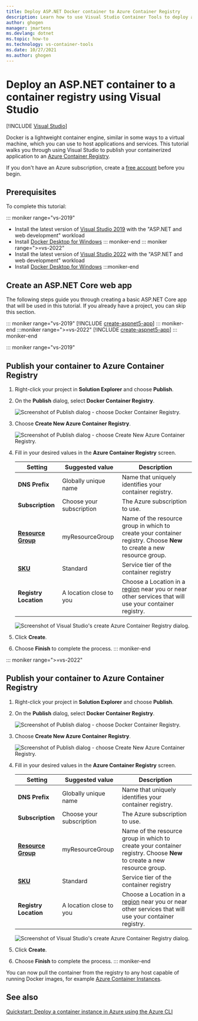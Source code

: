 ```yaml
---
title: Deploy ASP.NET Docker container to Azure Container Registry
description: Learn how to use Visual Studio Container Tools to deploy an ASP.NET or ASP.NET Core web app to a container registry
author: ghogen
manager: jmartens
ms.devlang: dotnet
ms.topic: how-to
ms.technology: vs-container-tools
ms.date: 10/27/2021
ms.author: ghogen
---
```

# Deploy an ASP.NET container to a container registry using Visual Studio

 [!INCLUDE [Visual Studio](~/includes/applies-to-version/vs-windows-only.md)]



Docker is a lightweight container engine, similar in some ways to a virtual machine, which you can use to host applications and services.
This tutorial walks you through using Visual Studio to publish your containerized application to an [Azure Container Registry](https://azure.microsoft.com/services/container-registry).

If you don't have an Azure subscription, create a [free account](https://azure.microsoft.com/free/dotnet/?utm_source=acr-publish-doc&utm_medium=docs&utm_campaign=docs) before you begin.

## Prerequisites

To complete this tutorial:

::: moniker range="vs-2019"
* Install the latest version of [Visual Studio 2019](https://visualstudio.microsoft.com/downloads/?cid=learn-onpage-download-cta) with the "ASP.NET and web development" workload
* Install [Docker Desktop for Windows](https://docs.docker.com/desktop/windows/install/)
::: moniker-end
::: moniker range=">=vs-2022"
* Install the latest version of [Visual Studio 2022](https://visualstudio.microsoft.com/downloads/?cid=learn-onpage-download-cta) with the "ASP.NET and web development" workload
* Install [Docker Desktop for Windows](https://docs.docker.com/desktop/windows/install/)
:::moniker-end

## Create an ASP.NET Core web app

The following steps guide you through creating a basic ASP.NET Core app that will be used in this tutorial. If you already have a project, you can skip this section.

::: moniker range="vs-2019"
[!INCLUDE [create-aspnet5-app](../azure/includes/vs-2019/create-aspnet5-app-2019.md)]
::: moniker-end
:::moniker range=">=vs-2022"
[!INCLUDE [create-aspnet5-app](../azure/includes/vs-2022/create-aspnet5-app-2022.md)]
::: moniker-end

::: moniker range="vs-2019"
## Publish your container to Azure Container Registry
1. Right-click your project in **Solution Explorer** and choose **Publish**.
2. On the **Publish** dialog, select **Docker Container Registry**.

   ![Screenshot of Publish dialog - choose Docker Container Registry.](media/container-tools/vs-2019/docker-container-registry.png)

3. Choose **Create New Azure Container Registry**.
 
   ![Screenshot of Publish dialog - choose Create New Azure Container Registry.](media/container-tools/vs-2019/select-existing-or-create-new-azure-container-registry.png)

4. Fill in your desired values in the **Azure Container Registry** screen.

    | Setting      | Suggested value  | Description                                |
    | ------------ |  ------- | -------------------------------------------------- |
    | **DNS Prefix** | Globally unique name | Name that uniquely identifies your container registry. |
    | **Subscription** | Choose your subscription | The Azure subscription to use. |
    | **[Resource Group](/azure/azure-resource-manager/resource-group-overview)** | myResourceGroup |  Name of the resource group in which to create your container registry. Choose **New** to create a new resource group.|
    | **[SKU](/azure/container-registry/container-registry-skus)** | Standard | Service tier of the container registry  |
    | **Registry Location** | A location close to you | Choose a Location in a [region](https://azure.microsoft.com/regions/) near you or near other services that will use your container registry. |

    ![Screenshot of Visual Studio's create Azure Container Registry dialog.](media/hosting-web-apps-in-docker/vs-azure-container-registry-provisioning-dialog-2019.png)

5. Click **Create**.

6. Choose **Finish** to complete the process.
::: moniker-end

::: moniker range=">=vs-2022"
## Publish your container to Azure Container Registry
1. Right-click your project in **Solution Explorer** and choose **Publish**.
2. On the **Publish** dialog, select **Docker Container Registry**.

   ![Screenshot of Publish dialog - choose Docker Container Registry.](media/container-tools/vs-2022/docker-container-registry.png)

3. Choose **Create New Azure Container Registry**.
 
   ![Screenshot of Publish dialog - choose Create New Azure Container Registry.](media/container-tools/vs-2022/select-existing-or-create-new-azure-container-registry.png)

4. Fill in your desired values in the **Azure Container Registry** screen.

    | Setting      | Suggested value  | Description                                |
    | ------------ |  ------- | -------------------------------------------------- |
    | **DNS Prefix** | Globally unique name | Name that uniquely identifies your container registry. |
    | **Subscription** | Choose your subscription | The Azure subscription to use. |
    | **[Resource Group](/azure/azure-resource-manager/resource-group-overview)** | myResourceGroup |  Name of the resource group in which to create your container registry. Choose **New** to create a new resource group.|
    | **[SKU](/azure/container-registry/container-registry-skus)** | Standard | Service tier of the container registry  |
    | **Registry Location** | A location close to you | Choose a Location in a [region](https://azure.microsoft.com/regions/) near you or near other services that will use your container registry. |

    ![Screenshot of Visual Studio's create Azure Container Registry dialog.](media/container-tools/vs-2022/vs-azure-container-registry-provisioning-dialog.png)

5. Click **Create**.

6. Choose **Finish** to complete the process.
::: moniker-end

You can now pull the container from the registry to any host capable of running Docker images, for example [Azure Container Instances](/azure/container-instances/container-instances-tutorial-deploy-app).

## See also

[Quickstart: Deploy a container instance in Azure using the Azure CLI](/azure/container-instances/container-instances-quickstart)
